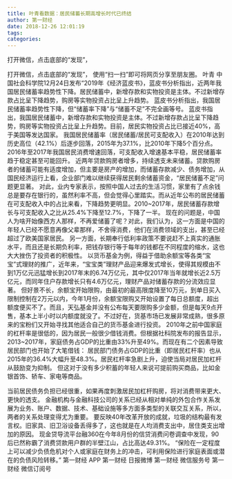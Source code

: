 ```yaml
---
title: 叶青看数据：居民储蓄长期高增长时代已终结
author: 第一财经
date: 2018-12-26 12:01:19
tags: 
categories: 
---
```

打开微信，点击底部的“发现”，
<!-- more -->
打开微信，点击底部的“发现”，
使用“扫一扫”即可将网页分享至朋友圈。
叶青
中国社会科学院12月24日发布“2019年《经济蓝皮书》，蓝皮书分析指出，近两年我国居民储蓄率趋势性下降。居民储蓄中，新增存款和实物投资是主体。不过新增存款占比呈下降趋势，购房等实物投资占比呈上升趋势。
蓝皮书分析指出，我国居民储蓄率趋势性下降，但“储蓄率下降”与“储蓄不足”不完全画等号。
蓝皮书指出，我国居民储蓄中，新增存款和实物投资是主体。不过新增存款占比呈下降趋势，购房等实物投资占比呈上升趋势。目前，居民实物投资占比已接近40%，高于美国等发达国家。
我国居民储蓄率（居民储蓄/居民可支配收入）在2010年达到历史高位（42.1%）后逐步回落，2015年为37.1%，比2010年下降5个百分点。2016年至2017年我国居民消费增速回落，可支配收入增速基本平稳，居民储蓄率趋于稳定甚至可能回升。
近两年贷款购房者增多，持续透支未来储蓄。贷款购房者的储蓄可能有适度增加，但主要是房产的增加，而储蓄存款减少、债务增加，从国民经济运行上看，企业部门难以继续获得居民剩余储蓄资金，“居民储蓄不足”问题更显著。
对此，业内专家表示，按照中国人过去的生活习惯，家里有了点余钱总是要存在银行的，虽然利率不高，但会觉得心里踏实。而从近年公布的居民储蓄在可支配收入中的占比来看，下降趋势更明显。2010~2017年，居民储蓄存款增长与可支配收入之比从25.4%下降至12.7%，下降了一半。
现在的问题是，中国人为啥开始像西方人那样，不再爱储蓄了呢？对此，我们认为，这一方面是中国的年轻人已经不愿意再像父辈那样，不舍得消费，他们在消费领域的支出，甚至已经超过了欧美国家居民。
另一方面，长期奉行低利率政策不要说赶不上真实的通胀水平，而且还是长期负利率，把钱存银行等于每年的钱都在不同程度的缩水，这也大大挫伤了投资者的积极性。
以货币基金为例，得益于借助余额宝等各类“宝宝”式理财的推广，近年来，“宝宝类”理财产品迎来爆发式增长，使得其规模由不到1万亿元迅猛增长到2017年末的6.74万亿元，其中仅2017年当年就增长近2.5万亿元，而同年住户存款增长只有4.6万亿元，理财产品对储蓄存款的分流效应显著。
但好景不长，余额宝开始限购，由最初的最高限度降至10万元，到单日买入限制控制在2万元以内，今年1月份，余额宝限购又开始设置了每日总额度，超出额度便买不了。而且，天弘基金并没有公布每天要限购多少金额，但是每天9点开售，基本上半小时以内额度就没了。不过好在，货基市场已发展非常成熟，很多原来的宝粉们又开始寻找其他适合自己的货币基金进行投资。
2010年之前中国家庭的杠杆率是很低的，因为居民一般很少借钱消费。但根据社科院发布的报告显示，2013~2017年，家庭债务占GDP的比重由33%升至49%。而现在有二个因素导致居民部门也开始了大笔借钱：
居民部门债务占GDP的比重（即居民杠杆率）也从2015年的36.4%大幅升至48.3%。居民杠杆率急剧上升，迫使当局对居民加杠杆从鼓励变为抑制。
但这对于没有多少积蓄的年轻人来说可提前购买商品，比如金银首饰、轿车、家电等商品。
 
 
当前居民债务负担已经很重，如果再度刺激居民加杠杆购房，将对消费带来更大、更快的透支。
金融机构与金融科技公司的关系已经从相对单纯的外包合作关系发展为业务、账户、数据、技术、基础设施等多方面多类型的关联交互关系，所以，两者的关系处理变得尤为重要。
要反映40年改革开放的成就，垃圾的结构最有发言权。旧家具、旧卫浴设备丢得多了，这也就是在人均消费支出中，居住类支出增加的原因。
现金贷导流平台融360在今年8月份的信贷消费问卷调查中发现，90后已然称霸了消费贷款用户群的半壁江山，占比高达49.31%。
“保险在一定程度上可以减少负债危机对个人或家庭在财务上的冲击，可利用保险进行家庭表面或潜在的负债风险转移。”
第一财经
APP
第一财经
日报微博
第一财经
微信服务号
第一财经
微信订阅号
